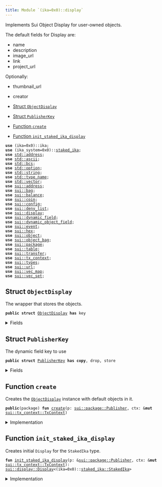 ```yaml
---
title: Module `(ika=0x0)::display`
---
```


Implements Sui Object Display for user-owned objects.

The default fields for Display are:
- name
- description
- image_url
- link
- project_url

Optionally:
- thumbnail_url
- creator


-  [Struct `ObjectDisplay`](#(ika=0x0)_display_ObjectDisplay)
-  [Struct `PublisherKey`](#(ika=0x0)_display_PublisherKey)
-  [Function `create`](#(ika=0x0)_display_create)
-  [Function `init_staked_ika_display`](#(ika=0x0)_display_init_staked_ika_display)


<pre><code><b>use</b> (ika=0x0)::ika;
<b>use</b> (ika_system=0x0)::<a href="../ika_system/staked_ika.md#(ika_system=0x0)_staked_ika">staked_ika</a>;
<b>use</b> <a href="../std/address.md#std_address">std::address</a>;
<b>use</b> <a href="../std/ascii.md#std_ascii">std::ascii</a>;
<b>use</b> <a href="../std/bcs.md#std_bcs">std::bcs</a>;
<b>use</b> <a href="../std/option.md#std_option">std::option</a>;
<b>use</b> <a href="../std/string.md#std_string">std::string</a>;
<b>use</b> <a href="../std/type_name.md#std_type_name">std::type_name</a>;
<b>use</b> <a href="../std/vector.md#std_vector">std::vector</a>;
<b>use</b> <a href="../sui/address.md#sui_address">sui::address</a>;
<b>use</b> <a href="../sui/bag.md#sui_bag">sui::bag</a>;
<b>use</b> <a href="../sui/balance.md#sui_balance">sui::balance</a>;
<b>use</b> <a href="../sui/coin.md#sui_coin">sui::coin</a>;
<b>use</b> <a href="../sui/config.md#sui_config">sui::config</a>;
<b>use</b> <a href="../sui/deny_list.md#sui_deny_list">sui::deny_list</a>;
<b>use</b> <a href="../sui/display.md#sui_display">sui::display</a>;
<b>use</b> <a href="../sui/dynamic_field.md#sui_dynamic_field">sui::dynamic_field</a>;
<b>use</b> <a href="../sui/dynamic_object_field.md#sui_dynamic_object_field">sui::dynamic_object_field</a>;
<b>use</b> <a href="../sui/event.md#sui_event">sui::event</a>;
<b>use</b> <a href="../sui/hex.md#sui_hex">sui::hex</a>;
<b>use</b> <a href="../sui/object.md#sui_object">sui::object</a>;
<b>use</b> <a href="../sui/object_bag.md#sui_object_bag">sui::object_bag</a>;
<b>use</b> <a href="../sui/package.md#sui_package">sui::package</a>;
<b>use</b> <a href="../sui/table.md#sui_table">sui::table</a>;
<b>use</b> <a href="../sui/transfer.md#sui_transfer">sui::transfer</a>;
<b>use</b> <a href="../sui/tx_context.md#sui_tx_context">sui::tx_context</a>;
<b>use</b> <a href="../sui/types.md#sui_types">sui::types</a>;
<b>use</b> <a href="../sui/url.md#sui_url">sui::url</a>;
<b>use</b> <a href="../sui/vec_map.md#sui_vec_map">sui::vec_map</a>;
<b>use</b> <a href="../sui/vec_set.md#sui_vec_set">sui::vec_set</a>;
</code></pre>



<a name="(ika=0x0)_display_ObjectDisplay"></a>

## Struct `ObjectDisplay`

The wrapper that stores the objects.


<pre><code><b>public</b> <b>struct</b> <a href="../ika_system/display.md#(ika=0x0)_display_ObjectDisplay">ObjectDisplay</a> <b>has</b> key
</code></pre>



<details>
<summary>Fields</summary>


<dl>
<dt>
<code>id: <a href="../sui/object.md#sui_object_UID">sui::object::UID</a></code>
</dt>
<dd>
</dd>
<dt>
<code>inner: <a href="../sui/object_bag.md#sui_object_bag_ObjectBag">sui::object_bag::ObjectBag</a></code>
</dt>
<dd>
</dd>
</dl>


</details>

<a name="(ika=0x0)_display_PublisherKey"></a>

## Struct `PublisherKey`

The dynamic field key to use


<pre><code><b>public</b> <b>struct</b> <a href="../ika_system/display.md#(ika=0x0)_display_PublisherKey">PublisherKey</a> <b>has</b> <b>copy</b>, drop, store
</code></pre>



<details>
<summary>Fields</summary>


<dl>
</dl>


</details>

<a name="(ika=0x0)_display_create"></a>

## Function `create`

Creates the <code><a href="../ika_system/display.md#(ika=0x0)_display_ObjectDisplay">ObjectDisplay</a></code> instance with default objects in it.


<pre><code><b>public</b>(package) <b>fun</b> <a href="../ika_system/display.md#(ika=0x0)_display_create">create</a>(p: <a href="../sui/package.md#sui_package_Publisher">sui::package::Publisher</a>, ctx: &<b>mut</b> <a href="../sui/tx_context.md#sui_tx_context_TxContext">sui::tx_context::TxContext</a>)
</code></pre>



<details>
<summary>Implementation</summary>


<pre><code><b>public</b>(package) <b>fun</b> <a href="../ika_system/display.md#(ika=0x0)_display_create">create</a>(p: Publisher, ctx: &<b>mut</b> TxContext) {
    <b>let</b> <b>mut</b> inner = object_bag::new(ctx);
    inner.add(type_name::get&lt;StakedIka&gt;(), <a href="../ika_system/display.md#(ika=0x0)_display_init_staked_ika_display">init_staked_ika_display</a>(&p, ctx));
    inner.add(<a href="../ika_system/display.md#(ika=0x0)_display_PublisherKey">PublisherKey</a>(), p);
    transfer::share_object(<a href="../ika_system/display.md#(ika=0x0)_display_ObjectDisplay">ObjectDisplay</a> { id: object::new(ctx), inner })
}
</code></pre>



</details>

<a name="(ika=0x0)_display_init_staked_ika_display"></a>

## Function `init_staked_ika_display`

Creates initial <code>Display</code> for the <code>StakedIka</code> type.


<pre><code><b>fun</b> <a href="../ika_system/display.md#(ika=0x0)_display_init_staked_ika_display">init_staked_ika_display</a>(p: &<a href="../sui/package.md#sui_package_Publisher">sui::package::Publisher</a>, ctx: &<b>mut</b> <a href="../sui/tx_context.md#sui_tx_context_TxContext">sui::tx_context::TxContext</a>): <a href="../sui/display.md#sui_display_Display">sui::display::Display</a>&lt;(ika=0x0)::<a href="../ika_system/staked_ika.md#(ika_system=0x0)_staked_ika_StakedIka">staked_ika::StakedIka</a>&gt;
</code></pre>



<details>
<summary>Implementation</summary>


<pre><code><b>fun</b> <a href="../ika_system/display.md#(ika=0x0)_display_init_staked_ika_display">init_staked_ika_display</a>(p: &Publisher, ctx: &<b>mut</b> TxContext): Display&lt;StakedIka&gt; {
    <b>let</b> <b>mut</b> d = display::new(p, ctx);
    d.add(b"name".to_string(), b"Staked IKA ({principal} INKU)".to_string());
    d.add(
        b"description".to_string(),
        b"Staked <b>for</b> <a href="../ika_system/validator.md#(ika_system=0x0)_validator">validator</a>: {validator_id}, activates at: {activation_epoch}".to_string(),
    );
    d.add(b"image_url".to_string(), <a href="../ika_system/ika.md#(ika=0x0)_ika_get_staked_ika_icon_url">ika::ika::get_staked_ika_icon_url</a>().to_string());
    d.add(b"project_url".to_string(), b"https://ika.xyz/".to_string());
    d.add(b"link".to_string(), b"".to_string());
    d.update_version();
    d
}
</code></pre>



</details>

